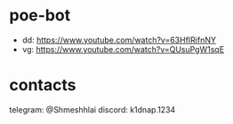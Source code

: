 # poe-bot
- dd: https://www.youtube.com/watch?v=63HfIRifnNY
- vg: https://www.youtube.com/watch?v=QUsuPgW1sqE

# contacts
telegram: @Shmeshhlai
discord: k1dnap.1234
